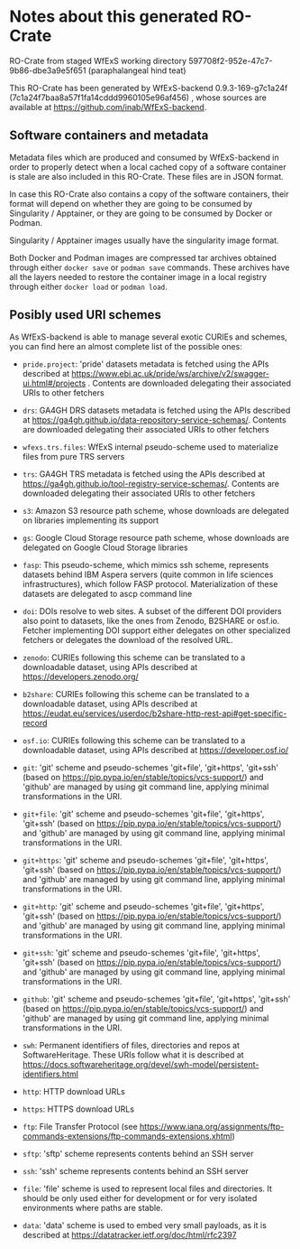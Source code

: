# Notes about this generated RO-Crate

RO-Crate from staged WfExS working directory 597708f2-952e-47c7-9b86-dbe3a9e5f651 (paraphalangeal hind teat)

This RO-Crate has been generated by WfExS-backend 0.9.3-169-g7c1a24f (7c1a24f7baa8a57f1fa14cddd9960105e96af456) ,
whose sources are available at https://github.com/inab/WfExS-backend.

## Software containers and metadata

Metadata files which are produced and consumed by WfExS-backend in
order to properly detect when a local cached copy of a software container
is stale are also included in this RO-Crate. These files are in JSON format.

In case this RO-Crate also contains a copy of the software containers,
their format will depend on whether they are going to be consumed by
Singularity / Apptainer, or they are going to be consumed by Docker or Podman.

Singularity / Apptainer images usually have the singularity image format.

Both Docker and Podman images are compressed tar archives obtained through
either `docker save` or `podman save` commands. These archives have all
the layers needed to restore the container image in a local registry
through either `docker load` or `podman load`.

## Posibly used URI schemes

As WfExS-backend is able to manage several exotic CURIEs and schemes,
you can find here an almost complete list of the possible ones:

* `pride.project`: 'pride' datasets metadata is fetched using the APIs described at https://www.ebi.ac.uk/pride/ws/archive/v2/swagger-ui.html#/projects . Contents are downloaded delegating their associated URIs to other fetchers

* `drs`: GA4GH DRS datasets metadata is fetched using the APIs described at https://ga4gh.github.io/data-repository-service-schemas/. Contents are downloaded delegating their associated URIs to other fetchers

* `wfexs.trs.files`: WfExS internal pseudo-scheme used to materialize files from pure TRS servers

* `trs`: GA4GH TRS metadata is fetched using the APIs described at https://ga4gh.github.io/tool-registry-service-schemas/. Contents are downloaded delegating their associated URIs to other fetchers

* `s3`: Amazon S3 resource path scheme, whose downloads are delegated on libraries implementing its support

* `gs`: Google Cloud Storage resource path scheme, whose downloads are delegated on Google Cloud Storage libraries

* `fasp`: This pseudo-scheme, which mimics ssh scheme, represents datasets behind IBM Aspera servers (quite common in life sciences infrastructures), which follow FASP protocol. Materialization of these datasets are delegated to ascp command line

* `doi`: DOIs resolve to web sites. A subset of the different DOI providers also point to datasets, like the ones from Zenodo, B2SHARE or osf.io. Fetcher implementing DOI support either delegates on other specialized fetchers or delegates the download of the resolved URL.

* `zenodo`: CURIEs following this scheme can be translated to a downloadable dataset, using APIs described at https://developers.zenodo.org/

* `b2share`: CURIEs following this scheme can be translated to a downloadable dataset, using APIs described at https://eudat.eu/services/userdoc/b2share-http-rest-api#get-specific-record

* `osf.io`: CURIEs following this scheme can be translated to a downloadable dataset, using APIs described at https://developer.osf.io/

* `git`: 'git' scheme and pseudo-schemes 'git+file', 'git+https', 'git+ssh' (based on https://pip.pypa.io/en/stable/topics/vcs-support/) and 'github' are managed by using git command line, applying minimal transformations in the URI.

* `git+file`: 'git' scheme and pseudo-schemes 'git+file', 'git+https', 'git+ssh' (based on https://pip.pypa.io/en/stable/topics/vcs-support/) and 'github' are managed by using git command line, applying minimal transformations in the URI.

* `git+https`: 'git' scheme and pseudo-schemes 'git+file', 'git+https', 'git+ssh' (based on https://pip.pypa.io/en/stable/topics/vcs-support/) and 'github' are managed by using git command line, applying minimal transformations in the URI.

* `git+http`: 'git' scheme and pseudo-schemes 'git+file', 'git+https', 'git+ssh' (based on https://pip.pypa.io/en/stable/topics/vcs-support/) and 'github' are managed by using git command line, applying minimal transformations in the URI.

* `git+ssh`: 'git' scheme and pseudo-schemes 'git+file', 'git+https', 'git+ssh' (based on https://pip.pypa.io/en/stable/topics/vcs-support/) and 'github' are managed by using git command line, applying minimal transformations in the URI.

* `github`: 'git' scheme and pseudo-schemes 'git+file', 'git+https', 'git+ssh' (based on https://pip.pypa.io/en/stable/topics/vcs-support/) and 'github' are managed by using git command line, applying minimal transformations in the URI.

* `swh`: Permanent identifiers of files, directories and repos at SoftwareHeritage. These URIs follow what it is described at https://docs.softwareheritage.org/devel/swh-model/persistent-identifiers.html

* `http`: HTTP download URLs

* `https`: HTTPS download URLs

* `ftp`: File Transfer Protocol (see https://www.iana.org/assignments/ftp-commands-extensions/ftp-commands-extensions.xhtml)

* `sftp`: 'sftp' scheme represents contents behind an SSH server

* `ssh`: 'ssh' scheme represents contents behind an SSH server

* `file`: 'file' scheme is used to represent local files and directories. It should be only used either for development or for very isolated environments where paths are stable.

* `data`: 'data' scheme is used to embed very small payloads, as it is described at https://datatracker.ietf.org/doc/html/rfc2397

